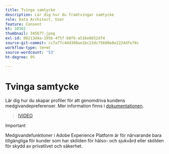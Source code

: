 ```yaml
---
title: Tvinga samtycke
description: Lär dig hur du framtvingar samtycke
role: Data Architect, User
feature: Consent
kt: 10362
thumbnail: 345677.jpeg
exl-id: 08213d4a-195b-4f5f-b8f6-a516e6b52df4
source-git-commit: cc7a77c4dd380ae1bc23dc75608e8e2224dfe78c
workflow-type: tm+mt
source-wordcount: '53'
ht-degree: 0%

---
```


# Tvinga samtycke

Lär dig hur du skapar profiler för att genomdriva kundens medgivandepreferenser. Mer information finns i [dokumentationen](https://experienceleague.adobe.com/docs/experience-platform/data-governance/enforcement/auto-enforcement.html).

>[!VIDEO](https://video.tv.adobe.com/v/345677?quality=12&learn=on)

>[!IMPORTANT]
>
> Medgivandefunktioner i Adobe Experience Platform är för närvarande bara tillgängliga för kunder som har skölden för hälso- och sjukvård eller skölden för skydd av privatlivet och säkerhet.
